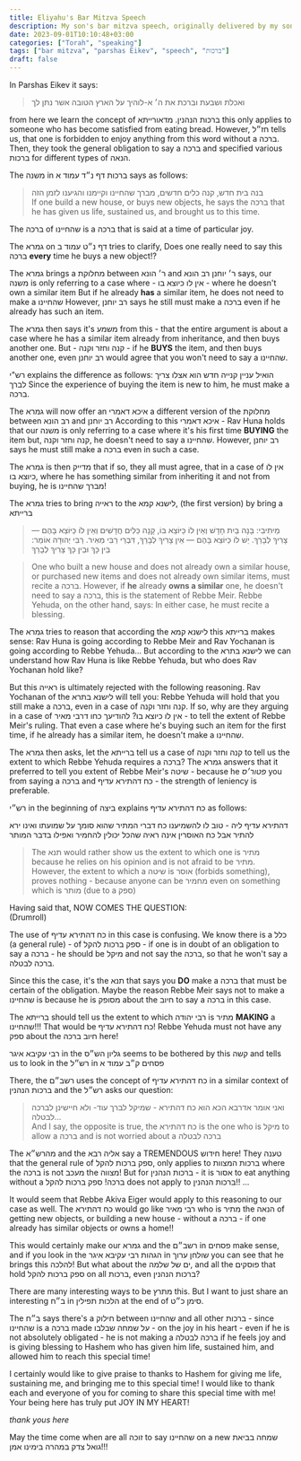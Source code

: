 ```yaml
---
title: Eliyahu's Bar Mitzva Speech
description: My son's bar mitzva speech, originally delivered by my son Eliyahu on August 6th, 2023
date: 2023-09-01T10:10:48+03:00
categories: ["Torah", "speaking"]
tags: ["bar mitzva", "parshas Eikev", "speech", "ברכות"]
draft: false
---
```


In Parshas Eikev it says:

> ואכלת ושבעת וברכת את ה׳ א-לוהיך על הארץ הטובה אשר נתן לך

from here we learn the concept of ברכות הנהנין.
מדאורייתא this only applies to someone who has become satisfied from eating bread.
However, חז״ל tells us, that one is forbidden to enjoy anything from this word without a ברכה.
Then, they took the general obligation to say a ברכה and specified various ברכות for different types of הנאה.

The משנה in ברכות דף נ״ד עמוד א says as follows:

> בנה בית חדש, קנה כלים חדשים, מברך שהחיינו וקיימנו והגיענו לזמן הזה \
> If one build a new house, or buys new objects, he says the ברכה that he has given us life, sustained us, and brought us to this time.

The ברכה of שהחיינו is a ברכה that is said at a time of particular joy.

The גמרא on דף נ״ט עמוד ב tries to clarify,
Does one really need to say this ברכה **every** time he buys a new object!?

The גמרא brings a מחלוקת between ר׳ הונא and ר׳ יוחנן
רב הונא says, our משנה is only referring to a case where - אין לו כיוצא בו - where he doesn't own a similar item
But if he already **has** a similar item, he does not need to make a שהחיינו
However, רב יוחנן says he still must make a ברכה even if he already has such an item.

The גמרא then says
it's משמע from this - that the entire argument is about a case where he has a similar item already from inheritance, and then buys another one.
But - קנה וחזר וקנה - if he **BUYS** the item, and then buys another one, even רב יוחנן would agree that you won't need to say a שהחיינו.

רש"י explains the difference as follows:
הואיל עניין קנייה חדש הוא אצלו צריך לברך
Since the experience of buying the item is new to him, he must make a ברכה.

The גמרא will now offer an איכא דאמרי
a different version of the מחלוקת between רב הונא and רב יוחנן
According to this איכא דאמרי - Rav Huna holds that our משנה is only referring to a case where it's his first time **BUYING** the item
but, קנה וחזר וקנה, he doesn't need to say a שהחיינו.
However, רב יוחנן says he must still make a ברכה even in such a case.

The גמרא is then מדייק that if so, they all must agree, that in a case of אין לו כיוצא בו, where he has something similar from inheriting it and not from buying, he is מברך שהחיינו!

The גמרא tries to bring ראייה to the לישנא קמא, (the first version) by bring a ברייתא

> מֵיתִיבִי: בָּנָה בַּיִת חָדָשׁ וְאֵין לוֹ כַּיּוֹצֵא בּוֹ, קָנָה כֵּלִים חֲדָשִׁים וְאֵין לוֹ כַּיּוֹצֵא בָּהֶם — צָרִיךְ לְבָרֵךְ. יֵשׁ לוֹ כַּיּוֹצֵא בָּהֶם — אֵין צָרִיךְ לְבָרֵךְ, דִּבְרֵי רַבִּי מֵאִיר. רַבִּי יְהוּדָה אוֹמֵר: בֵּין כָּךְ וּבֵין כָּךְ צָרִיךְ לְבָרֵךְ

> One who built a new house and does not already own a similar house, or purchased new items and does not already own similar items, must recite a ברכה. However, if **he** already **owns a similar** one, he doesn't need to say a ברכה, this is the statement of Rebbe Meir. Rebbe Yehuda, on the other hand, says: In either case, he must recite a blessing.

The גמרא tries to reason that according the לישנא קמא this ברייתא makes sense:
Rav Huna is going according to Rebbe Meir and Rav Yochanan is going according to Rebbe Yehuda...
But according to the לישנא בתרא we can understand how Rav Huna is like Rebbe Yehuda, but who does Rav Yochanan hold like?

But this ראייה is ultimately rejected with the following reasoning.
Rav Yochanan of the לישנא בתרא will tell you: Rebbe Yehuda will hold that you still make a ברכה, even in a case of קנה וחזר וקנה. If so, why are they arguing in a case of אין לו כיוצא בו?
להודיעך כחו דרבי מאיר - to tell the extent of Rebbe Meir's ruling.
That even a case where he's buying such an item for the first time, if he already has a similar item, he doesn't make a שהחיינו.

The גמרא then asks, let the ברייתא tell us a case of קנה וחזר וקנה to tell us the extent to which Rebbe Yehuda requires a ברכה? The גמרא answers that it preferred to tell you extent of Rebbe Meir's שיטה - because he _פטור׳ס_ you from saying a ברכה and כח דהתירא עדיף - the strength of leniency is preferable.

רש״י in the beginning of ביצה explains כח דהתירא עדיף as follows:

דהתירא עדיף ליה - טוב לו להשמיענו כח דברי המתיר שהוא סומך על שמועתו ואינו ירא להתיר אבל כח האוסרין אינה ראיה שהכל יכולין להחמיר ואפילו בדבר המותר

> The תנא would rather show us the extent to which one is מתיר because he relies on his opinion and is not afraid to be מתיר. However, the extent to which a שיטה is אוסר (forbids something), proves nothing - because anyone can be מחמיר even on something which is מותר (due to a ספק)

Having said that, NOW COMES THE QUESTION: \
(Drumroll)

The use of כח דהתירא עדיף in this case is confusing. We know there is a כלל
(a general rule) - of ספק ברכות להקל -
if one is in doubt of an obligation to say a ברכה - he should be מיקל and not say the ברכה, so that he won't say a ברכה לבטלה.

Since this the case, it's the תנא that says you **DO** make a ברכה that must be certain of the obligation.
Maybe the reason Rebbe Meir says not to make a שהחיינו is because he is מסופק about the חיוב to say a ברכה in this case.

The ברייתא should
tell us the extent to which רבי יהודה is מתיר **MAKING** a שהחיינו!!! That would be כח דהתירא עדיף! Rebbe Yehuda must not have any ספק about the חיוב ברכה here!

רבי עקיבא איגר in the גליון הש״ס seems to be bothered by this קשה and tells us to look in the רש״ל in פסחים ק״ב עמוד א

There, the רשב״ם uses the concept of כח דהתירא עדיף in a similar context of ברכות הנהנין and the רש״ל asks our question:

> ואני אומר אדרבא הכא הוא כח דהתירא - שמיקל לברך עוד- ולא חיישינן לברכה לבטלה... \
> And I say, the opposite is true, the כח דהתירא is the one who is מיקל to allow a ברכה and is not worried about a ברכה לבטלה

The מהרש״א and the אליה רבא say a TREMENDOUS חידוש here!
They טענה that the general rule of ספק ברכות להקל, only applies to ברכות המצוות where the ברכה is not מעכב the מצווה! But for ברכות הנהנין - it is אסור to eat anything without a ברכה! ספק ברכות להקל does not apply to ברכות הנהנין!!
...

It would seem that Rebbe Akiva Eiger would apply to this reasoning to our case as well. The כח דהתירא would go like רבי מאיר who is מתיר the הנאה of getting new objects, or building a new house - without a ברכה - if one already has similar objects or owns a home!!

This would certainly make our גמרא and the רשב״ם in פסחים make sense, and if you look in the הגהות רבי עקיבא איגר in שולחן ערוך you can see that he brings this להלכה! But what about the ים של שלמה, and all the פוסקים that hold ספק ברכות להקל on all ברכות, even ברכות הנהנין?

There are many interesting ways to be מתרץ this. But I want to just share an interesting ב״ח in הלכות תפילין at the end of סימן כ״ט.

The ב״ח says there's a חילוק between שהחיינו and all other ברכות - since שהחיינו is a ברכה made על שמחה שבלבו - on the joy in his heart - even if he is not absolutely obligated - he is not making a ברכה לבטלה if he feels joy and is giving blessing to Hashem who has given him life, sustained him, and allowed him to reach this special time!

I certainly would like to give praise to thanks to Hashem for giving me life, sustaining me, and bringing me to this special time! I would like to thank each and everyone of you for coming to share this special time with me! Your being here has truly put JOY IN MY HEART!

_thank yous here_

May the time come when are all זוכה to say שהחיינו on a new שמחה
בביאת גואל צדק במהרה בימינו
אמן!!!
